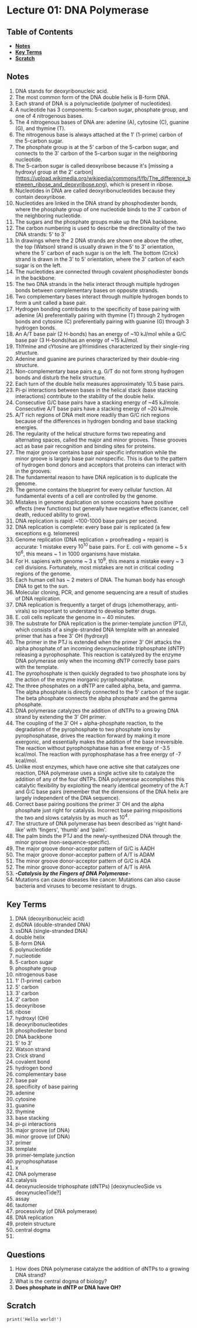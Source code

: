 # Lecture 01: DNA Polymerase

## Table of Contents
- [**Notes**](#notes)
- [**Key Terms**](#key-terms)
- [**Scratch**](#scratch)


## Notes

1. DNA stands for deoxyribonucleic acid.
2. The most common form of the DNA double helix is B-form DNA.
3. Each strand of DNA is a polynucleotide (polymer of nucleotides).
4. A nucleotide has 3 components: 5-carbon sugar, phosphate group, and one of 4 nitrogenous bases.
6. The 4 nitrogenous bases of DNA are: adenine (A), cytosine (C), guanine (G), and thymine (T).
7. The nitrogenous base is always attached at the 1' (1-prime) carbon of the 5-carbon sugar.
8. The phosphate group is at the 5' carbon of the 5-carbon sugar, and connects to the 3' carbon of the 5-carbon sugar in the neighboring nucleotide.
9. The 5-carbon sugar is called deoxyribose because it's [missing a hydroxyl group at the 2' carbon] (https://upload.wikimedia.org/wikipedia/commons/f/fb/The_difference_between_ribose_and_deoxyribose.png), which is present in ribose.
10. Nucleotides in DNA are called deoxyribonucleotides because they contain deoxyribose.
11. Nucleotides are linked in the DNA strand by phosphodiester bonds, where the phosphate group of one nucleotide binds to the 3' carbon of the neighboring nucleotide.
12. The sugars and the phosphate groups make up the DNA backbone.
13. The carbon numbering is used to describe the directionality of the two DNA strands: 5' to 3'
14. In drawings where the 2 DNA strands are shown one above the other, the top (Watson) strand is usually drawn in the 5' to 3' orientation, where the 5' carbon of each sugar is on the left. The bottom (Crick) strand is drawn in the 3' to 5' orientation, where the 3' carbon of each sugar is on the left.
15. The nucleotides are connected through covalent phosphodiester bonds in the backbone.
16. The two DNA strands in the helix interact through multiple hydrogen bonds between complementary bases on opposite strands.
17. Two complementary bases interact through multiple hydrogen bonds to form a unit called a base pair.
18. Hydrogen bonding contributes to the specificity of base pairing with adenine (A) preferentially pairing with thymine (T) through 2 hydrogen bonds and cytosine (C) preferentially pairing with guanine (G) through 3 hydrogen bonds.
19. An A/T base pair (2 H-bonds) has an energy of ~10 kJ/mol while a G/C base pair (3 H-bonds)has an energy of ~15 kJ/mol.
20. ThYmine and cYtosine are pYrimidines characterized by their single-ring structure.
21. Adenine and guanine are purines characterized by their double-ring structure.
22. Non-complementary base pairs e.g. G/T do not form strong hydrogen bonds and disturb the helix structure.
23. Each turn of the double helix measures approximately 10.5 base pairs.
24. Pi-pi interactions between bases in the helical stack (base stacking interactions) contribute to the stability of the double helix.
25. Consecutive G/C base pairs have a stacking energy of ~45 kJ/mole. Consecutive A/T base pairs have a stacking energy of ~20 kJ/mole.
26. A/T rich regions of DNA melt more readily than G/C rich regions because of the differences in hydrogen bonding and base stacking energies.
27. The regularity of the helical structure forms two repeating and alternating spaces, called the major and minor grooves. These grooves act as base pair recognition and binding sites for proteins.
28. The major groove contains base pair specific information while the minor groove is largely base pair nonspecific. This is due to the pattern of hydrogen bond donors and acceptors that proteins can interact with in the grooves.
29. The fundamental reason to have DNA replication is to duplicate the genome.
30. The genome contains the blueprint for every cellular function. All fundamental events of a cell are controlled by the genome.
31. Mistakes in genome duplication on some occasions have positive effects (new functions) but generally have negative effects (cancer, cell death, reduced ability to grow). 
32. DNA replication is rapid: ~100-1000 base pairs per second.
33. DNA replication is complete: every base pair is replicated (a few exceptions e.g. telomeres)
34. Genome replication (DNA replication + proofreading + repair) is accurate: 1 mistake every $10^10$ base pairs. For E. coli with genome ~ 5 x $10^6$, this means ~ 1 in 1000 organisms have mistake. 
35. For H. sapiens with genome ~ 3 x $10^9$, this means a mistake every ~ 3 cell divisions. Fortunately, most mistakes are not in critical coding regions of the genome.
36. Each human cell has ~ 2 meters of DNA. The human body has enough DNA to get to the sun.
37. Molecular cloning, PCR, and genome sequencing are a result of studies of DNA replication.
38. DNA replication is frequently a target of drugs (chemotherapy, anti-virals) so important to understand to develop better drugs.
39. E. coli cells replicate the genome in ~ 40 minutes.
40. The substrate for DNA replication is the primer-template junction (PTJ), which consists of a single-stranded DNA template with an annealed primer that has a free 3' OH (hydroxyl)
42. The primer in the PTJ is extended when the primer 3' OH attacks the alpha phosphate of an incoming deoxynucleotide triphosphate (dNTP) releasing a pyrophosphate. This reaction is catalyzed by the enzyme DNA polymerase only when the incoming dNTP correctly base pairs with the template.
43. The pyrophosphate is then quickly degraded to two phosphate ions by the action of the enzyme inorganic pyrophosphatase.
44. The three phosphates on a dNTP are called alpha, beta, and gamma. The alpha phosphate is directly connected to the 5' carbon of the sugar. The beta phosphate connects the alpha phosphate and the gamma phosphate.
45. DNA polymerase catalyzes the addition of dNTPs to a growing DNA strand by extending the 3' OH primer.
46. The coupling of the 3' OH + alpha-phosphate reaction, to the degradation of the pyrophosphate to two phosphate ions by pyrophosphatase, drives the reaction forward by making it more exergonic, and essentially makes the addition of the base irreversible. The reaction without pyrophosphatase has a free energy of -3.5 kcal/mol. The reaction with pyrophosphatase has a free energy of -7 kcal/mol.
47. Unlike most enzymes, which have one active site that catalyzes  one reaction, DNA polymerase uses a single active site to catalyze the addition of any of the four dNTPs. DNA polymerase  accomplishes this catalytic flexibility by exploiting the nearly identical  geometry of the A:T and G:C base pairs (remember that the dimensions of  the DNA helix are largely independent of the DNA sequence).
48. Correct base pairing positions the primer 3' OH and the alpha phosphate just right for catalysis. Incorrect base pairing mispositions the two and slows catalysis by as much as $10^4$.
49. The structure of DNA polymerase has been described as 'right hand-like' with 'fingers', 'thumb' and 'palm'.
50. The palm binds the PTJ and the newly-synthesized DNA through the minor groove (non-sequence-specific).
51. The major groove donor-acceptor pattern of G/C is AADH
52. The major groove donor-acceptor pattern of A/T is ADAM
53. The minor groove donor-acceptor pattern of G/C is ADA
54. The minor groove donor-acceptor pattern of A/T is AHA 
55. ***-Catalysis by the Fingers of DNA Polymerase-***
56. Mutations can cause diseases like cancer. Mutations can also cause bacteria and viruses to become resistant to drugs.

## Key Terms

1. DNA (deoxyribonucleic acid)
2. dsDNA (double-stranded DNA)
3. ssDNA (single-stranded DNA)
4. double helix
5. B-form DNA
6. polynucleotide
7. nucleotide
8. 5-carbon sugar
9. phosphate group
10. nitrogenous base
11. 1' (1-prime) carbon
12. 5' carbon
13. 3' carbon
14. 2' carbon
15. deoxyribose
16. ribose
17. hydroxyl (OH)
18. deoxyribonucleotides
19. phosphodiester bond
20. DNA backbone
21. 5' to 3'
22. Watson strand
23. Crick strand
24. covalent bond
25. hydrogen bond
26. complementary base
27. base pair
28. specificity of base pairing
29. adenine
30. cytosine
31. guanine
32. thymine
33. base stacking
34. pi-pi interactions
35. major groove (of DNA)
36. minor groove (of DNA)
37. primer
38. template
39. primer-template junction
40. pyrophosphatase
41. x
42. DNA polymerase
43. catalysis
44. deoxynucleoside triphosphate (dNTPs) [deoxynucleoSide vs deoxynucleoTide?]
45. assay
46. tautomer
47. processivity (of DNA polymerase)
48. DNA replication
49. protein structure
50. central dogma
51. 

## Questions

1. How does DNA polymerase catalyze the addition of dNTPs to a growing DNA strand?
2. What is the central dogma of biology?
3. **Does phosphate in dNTP or DNA have OH?**


## Scratch

```{r}
print('Hello world!')
```
